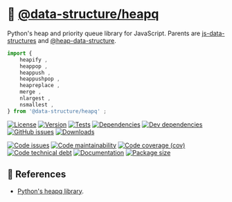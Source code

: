 :vertical_traffic_light:
[@data-structure/heapq](https://data-structures-and-algorithms.github.io/heapq)
==

Python's heap and priority queue library for JavaScript. Parents are
[js-data-structures](https://github.com/make-github-pseudonymous-again/js-data-structures)
and
[@heap-data-structure](https://github.com/heap-data-structure).


```js
import {
	heapify ,
	heappop ,
	heappush ,
	heappushpop ,
	heapreplace ,
	merge ,
	nlargest ,
	nsmallest ,
} from '@data-structure/heapq' ;
```

[![License](https://img.shields.io/github/license/data-structures-and-algorithms/heapq.svg)](https://raw.githubusercontent.com/data-structures-and-algorithms/heapq/main/LICENSE)
[![Version](https://img.shields.io/npm/v/@data-structure/heapq.svg)](https://www.npmjs.org/package/@data-structure/heapq)
[![Tests](https://img.shields.io/github/workflow/status/data-structures-and-algorithms/heapq/ci:test?event=push&label=tests)](https://github.com/data-structures-and-algorithms/heapq/actions/workflows/ci:test.yml?query=branch:main)
[![Dependencies](https://img.shields.io/david/data-structures-and-algorithms/heapq.svg)](https://david-dm.org/data-structures-and-algorithms/heapq)
[![Dev dependencies](https://img.shields.io/david/dev/data-structures-and-algorithms/heapq.svg)](https://david-dm.org/data-structures-and-algorithms/heapq?type=dev)
[![GitHub issues](https://img.shields.io/github/issues/data-structures-and-algorithms/heapq.svg)](https://github.com/data-structures-and-algorithms/heapq/issues)
[![Downloads](https://img.shields.io/npm/dm/@data-structure/heapq.svg)](https://www.npmjs.org/package/@data-structure/heapq)

[![Code issues](https://img.shields.io/codeclimate/issues/data-structures-and-algorithms/heapq.svg)](https://codeclimate.com/github/data-structures-and-algorithms/heapq/issues)
[![Code maintainability](https://img.shields.io/codeclimate/maintainability/data-structures-and-algorithms/heapq.svg)](https://codeclimate.com/github/data-structures-and-algorithms/heapq/trends/churn)
[![Code coverage (cov)](https://img.shields.io/codecov/c/gh/data-structures-and-algorithms/heapq/main.svg)](https://codecov.io/gh/data-structures-and-algorithms/heapq)
[![Code technical debt](https://img.shields.io/codeclimate/tech-debt/data-structures-and-algorithms/heapq.svg)](https://codeclimate.com/github/data-structures-and-algorithms/heapq/trends/technical_debt)
[![Documentation](https://data-structures-and-algorithms.github.io/heapq/badge.svg)](https://data-structures-and-algorithms.github.io/heapq/source.html)
[![Package size](https://img.shields.io/bundlephobia/minzip/@data-structure/heapq)](https://bundlephobia.com/result?p=@data-structure/heapq)

## :scroll: References

  - [Python's heapq library](https://docs.python.org/3.6/library/heapq.html).
